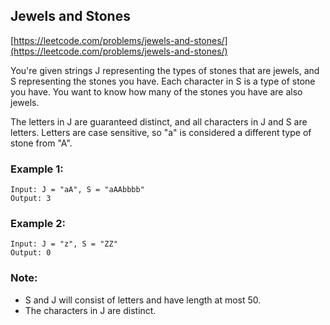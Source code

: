 ## Jewels and Stones

[https://leetcode.com/problems/jewels-and-stones/](https://leetcode.com/problems/jewels-and-stones/)

You're given strings J representing the types of stones that are jewels, and S representing the stones you have.  Each character in S is a type of stone you have.  You want to know how many of the stones you have are also jewels.

The letters in J are guaranteed distinct, and all characters in J and S are letters. Letters are case sensitive, so "a" is considered a different type of stone from "A".

### Example 1:
```
Input: J = "aA", S = "aAAbbbb"
Output: 3
```

### Example 2:
```
Input: J = "z", S = "ZZ"
Output: 0
```

### Note:

- S and J will consist of letters and have length at most 50.
- The characters in J are distinct.